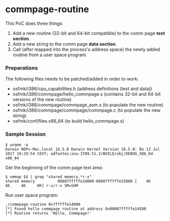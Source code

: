 # commpage-routine
This PoC does three things:

1. Add a new routine (32-bit and 64-bit compatible) to the comm page <b>text section</b>.
2. Add a new string to the comm page <b>data section</b>.
3. Call (after mapped into the process's address space) the newly added routine from a user space program.

### Preparations
The following files needs to be patched/added in order to work:

- osfmk/i386/cpu_capabilities.h (address definitions (text and data))
- osfmk/i386/commpage/hello_commpage.s (contains 32-bit and 64-bit versions of the new routine)
- osfmk/i386/commpage/commpage_asm.s (to populate the new routine)
- osfmk/i386/commpage/commpage/commpage.c (to populate the new string)
- osfmk/conf/files.x86_64 (to build hello_commpage.s)

### Sample Session
```
$ uname -a
Darwin NOPs-Mac.local 16.5.0 Darwin Kernel Version 16.5.0: Do 13 Jul 2017 19:29:54 CEST; adfontes:xnu-3789.51.2/BUILD/obj/DEBUG_X86_64 x86_64
```

Get the beginning of the comm page text area:

```
$ vmmap $$ | grep "shared memory.*r-x"
shared memory          00007fffffe14000-00007fffffe15000 [    4K     4K     4K     0K] r-x/r-x SM=SHM
```

Run user space program:

```
./commpage-routine 0x7fffffe14000
[*] Found hello commpage routine at address 0x00007fffffe14580
[*] Routine returns 'Hello, Commpage!'
```
